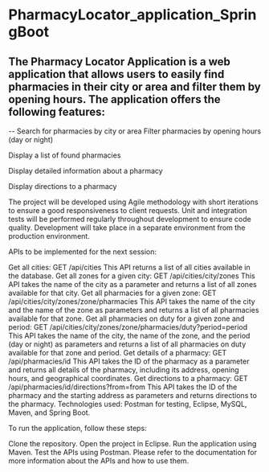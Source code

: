 # PharmacyLocator_application_SpringBoot 

## The Pharmacy Locator Application is a web application that allows users to easily find pharmacies in their city or area and filter them by opening hours. The application offers the following features:

-- Search for pharmacies by city or area
Filter pharmacies by opening hours (day or night)

Display a list of found pharmacies

Display detailed information about a pharmacy

Display directions to a pharmacy

The project will be developed using Agile methodology with short iterations to ensure a good responsiveness to client requests. Unit and integration tests will be performed regularly throughout development to ensure code quality. Development will take place in a separate environment from the production environment.

APIs to be implemented for the next session:

Get all cities:
GET /api/cities
This API returns a list of all cities available in the database.
Get all zones for a given city:
GET /api/cities/city/zones
This API takes the name of the city as a parameter and returns a list of all zones available for that city.
Get all pharmacies for a given zone:
GET /api/cities/city/zones/zone/pharmacies
This API takes the name of the city and the name of the zone as parameters and returns a list of all pharmacies available for that zone.
Get all pharmacies on duty for a given zone and period:
GET /api/cities/city/zones/zone/pharmacies/duty?period=period
This API takes the name of the city, the name of the zone, and the period (day or night) as parameters and returns a list of all pharmacies on duty available for that zone and period.
Get details of a pharmacy:
GET /api/pharmacies/id
This API takes the ID of the pharmacy as a parameter and returns all details of the pharmacy, including its address, opening hours, and geographical coordinates.
Get directions to a pharmacy:
GET /api/pharmacies/id/directions?from=from
This API takes the ID of the pharmacy and the starting address as parameters and returns directions to the pharmacy.
Technologies used: Postman for testing, Eclipse, MySQL, Maven, and Spring Boot.

To run the application, follow these steps:

Clone the repository.
Open the project in Eclipse.
Run the application using Maven.
Test the APIs using Postman.
Please refer to the documentation for more information about the APIs and how to use them.
